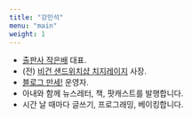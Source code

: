 ```yaml
---
title: "강민석"
menu: "main"
weight: 1
---
```

- [출판사 작은배](https://jagunbae.com/) 대표.
- (전) [비건 샌드위치샵 치지레이지](https://reviews.cheesylazy.com/) 사장.
- [블로그 만세!](http://blogmansae.com/) 운영자.
- 아내와 함께 뉴스레터, 책, 팟캐스트를 발행합니다.
- 시간 날 때마다 글쓰기, 프로그래밍, 베이킹합니다.
